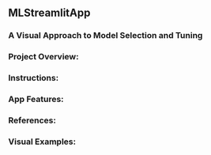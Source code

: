 ## MLStreamlitApp
### A Visual Approach to Model Selection and Tuning

### Project Overview:

### Instructions:

### App Features:

### References:

### Visual Examples:
